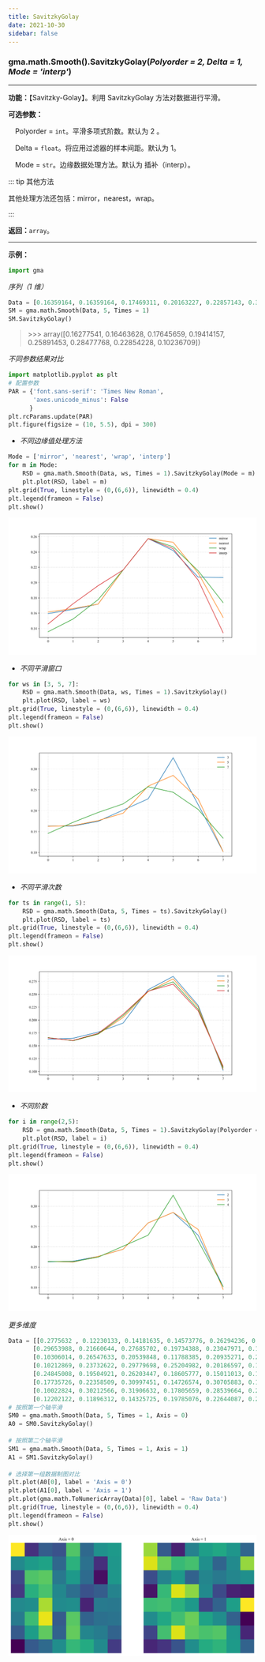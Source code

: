 ```yaml
---
title: SavitzkyGolay
date: 2021-10-30
sidebar: false
---
```


### gma.math.Smooth().**SavitzkyGolay**(*Polyorder = 2, Delta = 1, Mode = 'interp'*)

---

**功能：**【Savitzky-Golay】。利用 SavitzkyGolay 方法对数据进行平滑。

**可选参数：**

&emsp;Polyorder = `int`。平滑多项式阶数。默认为 2 。

&emsp;Delta = `float`。将应用过滤器的样本间距。默认为 1。

&emsp;Mode = `str`。边缘数据处理方法。默认为 插补（interp）。

::: tip 其他方法

其他处理方法还包括：mirror，nearest，wrap。

:::

**返回：**`array`。

---

**示例：**
```python
import gma
```

*序列（1 维）*

```python
Data = [0.16359164, 0.16359164, 0.17469311, 0.20163227, 0.22857143, 0.32706435, 0.21466192, 0.10225949]
SM = gma.math.Smooth(Data, 5, Times = 1)
SM.SavitzkyGolay()
```
> \>>> array([0.16277541, 0.16463628, 0.17645659, 0.19414157, 0.25891453, 0.28477768, 0.22854228, 0.10236709])

*不同参数结果对比*

```python
import matplotlib.pyplot as plt
# 配置参数
PAR = {'font.sans-serif': 'Times New Roman',
       'axes.unicode_minus': False
      }
plt.rcParams.update(PAR)
plt.figure(figsize = (10, 5.5), dpi = 300)
```

* *不同边缘值处理方法*

```python
Mode = ['mirror', 'nearest', 'wrap', 'interp']
for m in Mode:
    RSD = gma.math.Smooth(Data, ws, Times = 1).SavitzkyGolay(Mode = m)
    plt.plot(RSD, label = m)
plt.grid(True, linestyle = (0,(6,6)), linewidth = 0.4)
plt.legend(frameon = False)
plt.show()
```

![](/math/SMSavitzkyGolayModes.svg)

* *不同平滑窗口*

```python
for ws in [3, 5, 7]:
    RSD = gma.math.Smooth(Data, ws, Times = 1).SavitzkyGolay()
    plt.plot(RSD, label = ws)
plt.grid(True, linestyle = (0,(6,6)), linewidth = 0.4)
plt.legend(frameon = False)
plt.show()
```

![](/math/SMSavitzkyGolayWindows.svg)

* *不同平滑次数*

```python
for ts in range(1, 5):
    RSD = gma.math.Smooth(Data, 5, Times = ts).SavitzkyGolay()
    plt.plot(RSD, label = ts)
plt.grid(True, linestyle = (0,(6,6)), linewidth = 0.4)
plt.legend(frameon = False)
plt.show()
```

![](/math/SMSavitzkyGolayTimes.svg)

* *不同阶数*

```python
for i in range(2,5):
    RSD = gma.math.Smooth(Data, 5, Times = 1).SavitzkyGolay(Polyorder = i)
    plt.plot(RSD, label = i)
plt.grid(True, linestyle = (0,(6,6)), linewidth = 0.4)
plt.legend(frameon = False)
plt.show()
```

![](/math/SMSavitzkyGolayOrders.svg)

*更多维度*

```python
Data = [[0.2775632 , 0.12230133, 0.14181635, 0.14573776, 0.26294236, 0.17534054, 0.19697314, 0.17100441],
       [0.29653988, 0.21660644, 0.27685702, 0.19734388, 0.23047971, 0.15317513, 0.14318715, 0.29095752],
       [0.10306014, 0.26547633, 0.20539848, 0.11788385, 0.20935271, 0.20853551, 0.10117026, 0.23454895],
       [0.10212869, 0.23732622, 0.29779698, 0.25204982, 0.20186597, 0.12563619, 0.12132635, 0.10949196],
       [0.24845008, 0.19504921, 0.26203447, 0.18605777, 0.15011013, 0.12348816, 0.25702251, 0.27907304],
       [0.17735726, 0.22358509, 0.30997451, 0.14726574, 0.30705883, 0.14398374, 0.12332358, 0.12161637],
       [0.10022824, 0.30212566, 0.31906632, 0.17805659, 0.28539664, 0.23701129, 0.16718833, 0.1362587 ],
       [0.12202122, 0.11896312, 0.14325725, 0.19785076, 0.22644087, 0.21387368, 0.22018365, 0.15477022]]
# 按照第一个轴平滑
SM0 = gma.math.Smooth(Data, 5, Times = 1, Axis = 0)
A0 = SM0.SavitzkyGolay()

# 按照第二个轴平滑
SM1 = gma.math.Smooth(Data, 5, Times = 1, Axis = 1)
A1 = SM1.SavitzkyGolay()

# 选择第一组数据制图对比
plt.plot(A0[0], label = 'Axis = 0')
plt.plot(A1[0], label = 'Axis = 1')
plt.plot(gma.math.ToNumericArray(Data)[0], label = 'Raw Data')
plt.grid(True, linestyle = (0,(6,6)), linewidth = 0.4)
plt.legend(frameon = False)
plt.show()
```

![](/math/SMSavitzkyGolayAxis.svg)


